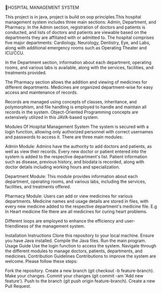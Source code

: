 🏥HOSPITAL MANAGEMENT SYSTEM

This project is in java, project is build on oop principles.This hospital management system includes three main sections: Admin, Department, and Pharmacy. In the Admin section, registration of doctors and patients is conducted, and lists of doctors and patients are viewable based on the departments they are affiliated with or admitted to. The hospital comprises five major departments: Cardiology, Neurology, Dentistry, Eye, and Labs, along with additional emergency rooms such as Operating Theater and ICU/CCU.

In the Department section, information about each department, operating rooms, and various labs is available, along with the services, facilities, and treatments provided.

The Pharmacy section allows the addition and viewing of medicines for different departments. Medicines are organized department-wise for easy access and maintenance of records.

Records are managed using concepts of classes, inheritance, and polymorphism, and file handling is employed to handle and maintain all records in the system. Object-Oriented Programming concepts are extensively utilized in this JAVA-based system.

Modules Of Hospital Management System
The system is secured with a login function, allowing only authorized personnel with correct usernames and passwords to access it. There are three main modules:

Admin Module:
Admins have the authority to add doctors and patients, as well as view their records. Every new doctor or patient entered into the system is added to the respective department's list. Patient information such as disease, previous history, and biodata is recorded, along with doctor details including working hours and specialization.

Department Module:
This module provides information about each department, operating rooms, and various labs, including the services, facilities, and treatments offered.

Pharmacy Module:
Users can add or view medicines for various departments. Medicine names and usage details are stored in files, with every new medicine added to the respective department's medicine file. E.g In Heart medicine file there are all medicines for curing heart problems.

Different loops are employed to enhance the efficiency and user-friendliness of the management system.

Installation Instructions
Clone this repository to your local machine.
Ensure you have Java installed.
Compile the Java files.
Run the main program.
Usage Guide
Use the login function to access the system.
Navigate through the different modules to manage doctors, patients, departments, and medicines.
Contribution Guidelines
Contributions to improve the system are welcome. Please follow these steps:

Fork the repository.
Create a new branch (git checkout -b feature-branch).
Make your changes.
Commit your changes (git commit -am 'Add new feature').
Push to the branch (git push origin feature-branch).
Create a new Pull Request.
